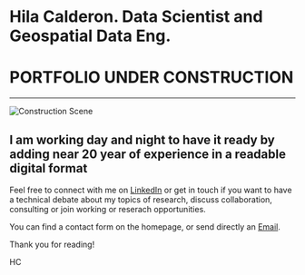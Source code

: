 # Hila Calderon. Data Scientist and Geospatial Data Eng.
# PORTFOLIO UNDER CONSTRUCTION
----------


![Construction Scene](https://raw.githubusercontent.com/ugurcandede/Under-Construction/master/construction-scene/Capture.PNG)


I am working day and night to have it ready by adding near 20 year of experience in a readable digital format
----------

Feel free to connect with me on [LinkedIn](https://www.linkedin.com/in/hilariocalderon/) or get in touch if you want to have a technical debate about my topics of research, discuss collaboration, consulting or join working or reserach opportunities.

You can find a contact form on the homepage, or send directly an <a href="mailto:calderon.hila@gmail.com">Email</a>. 

Thank you for reading!

HC

